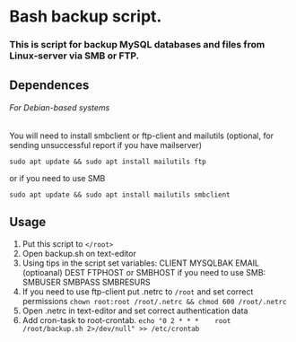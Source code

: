 # Bash backup script.
### This is script for backup MySQL databases and files from Linux-server via SMB or FTP.

## Dependences
###### For Debian-based systems
You will need to install smbclient or ftp-client and mailutils (optional, for sending unsuccessful report if you have mailserver)
```
sudo apt update && sudo apt install mailutils ftp
```
or if you need to use SMB
```
sudo apt update && sudo apt install mailutils smbclient
```
## Usage
1. Put this script to `</root>` 
2. Open backup.sh on text-editor
3. Using tips in the script set variables:
   CLIENT 
   MYSQLBAK
   EMAIL (optioanal)
   DEST
   FTPHOST or SMBHOST
if you need to use SMB:
   SMBUSER
   SMBPASS
   SMBRESURS
4. If you need to use ftp-client put .netrc to `/root` and set correct permissions
   `chown root:root /root/.netrc && chmod 600 /root/.netrc`
5. Open .netrc in text-editor and set correct authentication data
6. Add cron-task to root-crontab.
`echo "0 2 * * *	root	/root/backup.sh 2>/dev/null" >> /etc/crontab`
